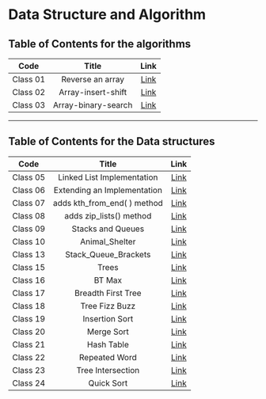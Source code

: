 # Data Structure and Algorithm
## Table of Contents for the algorithms
| Code  | Title  | Link  |
|:-:|:-:|:-:|
| Class 01  | Reverse an array  | [Link](./Challenges/class01/README.md)  |
| Class 02  | Array-insert-shift  | [Link](./Challenges/class02/README.md)  |
| Class 03  | Array-binary-search  | [Link](./Challenges/class03/array-binary-search.md)  |

------
## Table of Contents for the Data structures
| Code  | Title  | Link  |
|:-:|:-:|:-:|
| Class 05  | Linked List Implementation  | [Link](data-structure-and-algorithm/data_structuers/linked_list/linked_list.md)  |
| Class 06  | Extending an Implementation  | [Link](data-structure-and-algorithm/data_structuers/linked_list/linked_list.md)  |
| Class 07  | adds kth_from_end( ) method  | [Link](data-structure-and-algorithm/data_structuers/linked_list/linked_list.md)  |
| Class 08  | adds zip_lists() method  | [Link](data-structure-and-algorithm/data_structuers/linked_list/linked_list.md)  |
| Class 09  | Stacks and Queues  | [Link](data-structure-and-algorithm/data_structuers/stack_and_queue/stack-queue.md)  |
| Class 10  | Animal_Shelter  | [Link](data-structure-and-algorithm/data_structuers/stack_and_queue/stack-queue.md)  |
| Class 13  | Stack_Queue_Brackets  | [Link](data-structure-and-algorithm/data_structuers/stack_and_queue/stack-queue-brackets/README.md)  |
| Class 15  | Trees  | [Link](data-structure-and-algorithm/data_structuers/trees/tree_implementation/README.md)  |
| Class 16  | BT Max  | [Link](data-structure-and-algorithm/data_structuers/trees/tree_max/README.md)  |
| Class 17  | Breadth First Tree  | [Link](data-structure-and-algorithm/data_structuers/trees/tree_breadth_first/README.md)  |
| Class 18  | Tree Fizz Buzz  | [Link](data-structure-and-algorithm/data_structuers/trees/tree_fizz_buzz/README.md)  |
| Class 19  | Insertion Sort  | [Link](Challenges/insertion_sort/README.md)  |
| Class 20  | Merge Sort  | [Link](Challenges/merge_sort/README.md)  |
| Class 21  | Hash Table  | [Link](data-structure-and-algorithm/data_structuers/hashtable/Implementation/README.md)  |
| Class 22  | Repeated Word | [Link](data-structure-and-algorithm/data_structuers/hashtable/repeated_word/README.md)  |
| Class 23  | Tree Intersection | [Link](Challenges/tree_intersection/README.md)  |
| Class 24  | Quick Sort | [Link](Challenges/quick_sort/README.md)  |

